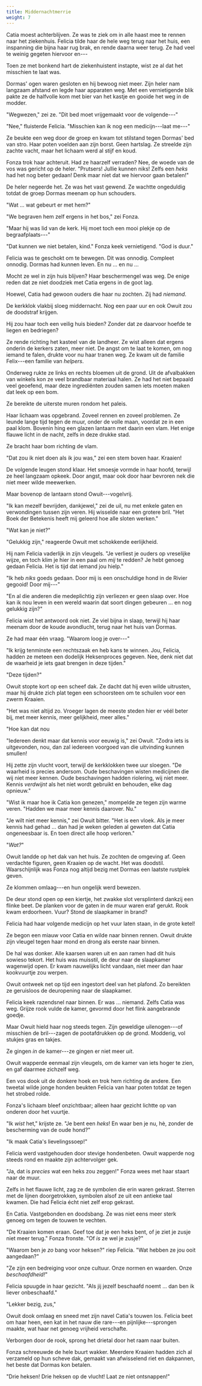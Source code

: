 ```yaml
---
title: Middernachtmerrie
weight: 7
---
```


Catia moest achterblijven. Ze was te ziek om in alle haast mee te rennen naar het ziekenhuis. Felicia tilde haar de hele weg terug naar het huis, een inspanning die bijna haar rug brak, en rende daarna weer terug. Ze had veel te weinig gegeten hiervoor en---

Toen ze met bonkend hart de ziekenhuistent instapte, wist ze al dat het misschien te laat was.

Dormas' ogen waren gesloten en hij bewoog niet meer. Zijn heler nam langzaam afstand en legde haar apparaten weg. Met een vernietigende blik pakte ze de halfvolle kom met bier van het kastje en gooide het weg in de modder.

"Wegwezen," zei ze. "Dit bed moet vrijgemaakt voor de volgende---"

"Nee," fluisterde Felicia. "Misschien kan ik nog een medicijn---laat me---"

Ze beukte een weg door de groep en kwam tot stilstand tegen Dormas' bed van stro. Haar poten voelden aan zijn borst. Geen hartslag. Ze streelde zijn zachte vacht, maar het lichaam werd al stijf en koud.

Fonza trok haar achteruit. Had ze haarzelf verraden? Nee, de woede van de vos was gericht op de heler. "Prutsers! Jullie kunnen niks! Zelfs een _heks_ had het nog beter gedaan! Denk maar niet dat we hiervoor gaan betalen!"

De heler negeerde het. Ze was het vast gewend. Ze wachtte ongeduldig totdat de groep Dormas meenam op hun schouders.

"Wat ... wat gebeurt er met hem?"

"We begraven hem zelf ergens in het bos," zei Fonza.

"Maar hij was lid van de kerk. Hij moet toch een mooi plekje op de begraafplaats---"

"Dat kunnen we niet betalen, kind." Fonza keek vernietigend. "God is duur."

Felicia was te geschokt om te bewegen. Dit was onnodig. Compleet onnodig. Dormas had kunnen leven. En nu ... en nu ...

Mocht ze wel in zijn huis blijven? Haar beschermengel was weg. De enige reden dat ze niet doodziek met Catia ergens in de goot lag.

Hoewel, Catia had gewoon ouders die haar nu zochten. Zij had _niemand_.

De kerkklok vlakbij sloeg middernacht. Nog een paar uur en ook Owuit zou de doodstraf krijgen.

Hij zou haar toch een veilig huis bieden? Zonder dat ze daarvoor hoefde te liegen en bedriegen? 

Ze rende richting het kasteel van de landheer. Ze wist alleen dat ergens onderin de kerkers zaten, meer niet. De angst om te laat te komen, om nog iemand te falen, drukte voor nu haar tranen weg. Ze kwam uit de familie Felix---een familie van _helpers_. 

Onderweg rukte ze links en rechts bloemen uit de grond. Uit de afvalbakken van winkels kon ze veel brandbaar materiaal halen. Ze had het niet bepaald veel geoefend, maar deze ingrediënten zouden samen iets moeten maken dat leek op een bom. 

Ze bereikte de uiterste muren rondom het paleis.

Haar lichaam was opgebrand. Zoveel rennen en zoveel problemen. Ze leunde lange tijd tegen de muur, onder de volle maan, voordat ze in een paal klom. Bovenin hing een glazen lantaarn met daarin een vlam. Het enige flauwe licht in de nacht, zelfs in deze drukke stad. 

Ze bracht haar bom richting de vlam. 

"Dat zou ik niet doen als ik jou was," zei een stem boven haar. Kraaien!

De volgende leugen stond klaar. Het smoesje vormde in haar hoofd, terwijl ze heel langzaam opkeek. Door angst, maar ook door haar bevroren nek die niet meer wilde meewerken.

Maar bovenop de lantaarn stond Owuit---vogelvrij.

"Ik kan mezelf bevrijden, dankjewel," zei de uil, nu met enkele gaten en verwondingen tussen zijn veren. Hij wisselde naar een grotere bril. "Het Boek der Betekenis heeft mij geleerd hoe alle sloten werken."

"Wat kan je niet?"

"Gelukkig zijn," reageerde Owuit met schokkende eerlijkheid. 

Hij nam Felicia vaderlijk in zijn vleugels. "Je verliest je ouders op vreselijke wijze, en toch klim je hier in een paal om _mij_ te redden? Je hebt genoeg gedaan Felicia. Het is tijd dat iemand jou hielp."

"Ik heb _niks_ goeds gedaan. Door mij is een onschuldige hond in de Rivier gegooid! Door mij---"

"En al die anderen die medeplichtig zijn verliezen er geen slaap over. Hoe kan ik nou leven in een wereld waarin dat soort dingen gebeuren ... en nog gelukkig zijn?"

Felicia wist het antwoord ook niet. Ze viel bijna in slaap, terwijl hij haar meenam door de koude avondlucht, terug naar het huis van Dormas.

Ze had maar één vraag. "Waarom loog je over---"

"Ik krijg tenminste een rechtszaak en heb kans te winnen. Jou, Felicia, hadden ze meteen een dodelijk Heksenproces gegeven. Nee, denk niet dat de waarheid je iets gaat brengen in deze tijden."

"Deze tijden?"

Owuit stopte kort op een scheef dak. Ze dacht dat hij even wilde uitrusten, maar hij drukte zich plat tegen een schoorsteen om te schuilen voor een zwerm Kraaien.

"Het was niet altijd zo. Vroeger lagen de meeste steden hier er véél beter bij, met meer kennis, meer gelijkheid, meer alles."

"Hoe kan dat nou

"Iedereen denkt maar dat kennis voor eeuwig is," zei Owuit. "Zodra iets is uitgevonden, nou, dan zal iedereen voorgoed van die uitvinding kunnen smullen! 

Hij zette zijn vlucht voort, terwijl de kerkklokken twee uur sloegen. "De waarheid is precies andersom. Oude beschavingen wisten medicijnen die wij niet meer kennen. Oude beschavingen hadden riolering, wij niet meer. Kennis _verdwijnt_ als het niet wordt gebruikt en behouden, elke dag opnieuw."

"Wist ik maar hoe ik Catia kon genezen," mompelde ze tegen zijn warme veren. "Hadden we maar meer kennis daarover. Nu."

"Je wilt niet meer kennis," zei Owuit bitter. "Het is een vloek. Als je meer kennis had gehad ... dan had je weken geleden al geweten dat Catia ongeneesbaar is. En toen direct alle hoop verloren."

"_Wat?_" 

Owuit landde op het dak van het huis. Ze zochten de omgeving af. Geen verdachte figuren, geen Kraaien op de wacht. Het was doodstil. Waarschijnlijk was Fonza nog altijd bezig met Dormas een laatste rustplek geven.

Ze klommen omlaag---en hun ongelijk werd bewezen.

De deur stond open op een kiertje, het zwakke slot versplinterd dankzij een flinke beet. De planken voor de gaten in de muur waren eraf gerukt. Rook kwam erdoorheen. Vuur? Stond de slaapkamer in brand? 

Felicia had haar volgende medicijn op het vuur laten staan, in de grote ketel!

Ze begon een miauw voor Catia en wilde naar binnen rennen. Owuit drukte zijn vleugel tegen haar mond en drong als eerste naar binnen.

De hal was donker. Alle kaarsen waren uit en aan ramen had dit huis sowieso tekort. Het huis was muisstil, de deur naar de slaapkamer wagenwijd open. Er kwam nauwelijks licht vandaan, niet meer dan haar kookvuurtje zou werpen.

Owuit ontweek net op tijd een ingestort deel van het plafond. Zo bereikten ze geruisloos de deuropening naar de slaapkamer.

Felicia keek razendsnel naar binnen. Er was ... niemand. Zelfs Catia was weg. Grijze rook vulde de kamer, gevormd door het flink aangebrande goedje.

Maar Owuit hield haar nog steeds tegen. Zijn geweldige uilenogen---of misschien de bril---zagen de pootafdrukken op de grond. Modderig, vol stukjes gras en takjes.

Ze gingen _in_ de kamer---ze gingen er niet meer _uit_.

Owuit wapperde eenmaal zijn vleugels, om de kamer van iets hoger te zien, en gaf daarmee zichzelf weg.

Een vos dook uit de donkere hoek en trok hem richting de andere. Een tweetal wilde jonge honden beukten Felicia van haar poten totdat ze tegen het strobed rolde.

Fonza's lichaam bleef onzichtbaar; alleen haar gezicht lichtte op van onderen door het vuurtje.

"Ik _wist_ het," krijste ze. "Je bent een _heks_! En waar ben je nu, hè, zonder de bescherming van de oude hond?"

"Ik maak Catia's lievelingssoep!"

Felicia werd vastgehouden door stevige hondenbeten. Owuit wapperde nog steeds rond en maakte zijn achtervolger gek.

"Ja, dat is _precies_ wat een heks zou zeggen!" Fonza wees met haar staart naar de muur.

Zelfs in het flauwe licht, zag ze de symbolen die erin waren gekrast. Sterren met de lijnen doorgetrokken, symbolen alsof ze uit een antieke taal kwamen. Die had Felicia écht niet zelf erop gekrast.

En Catia. Vastgebonden en doodsbang. Ze was niet eens meer sterk genoeg om tegen de touwen te vechten.

"De Kraaien komen eraan. Geef toe dat je een heks bent, of je ziet je zusje niet meer terug." Fonza fronste. "Of _is_ ze wel je zusje?"

"Waarom ben je _zo_ bang voor heksen?" riep Felicia. "Wat hebben ze jou ooit aangedaan?"

"Ze zijn een bedreiging voor onze cultuur. Onze normen en waarden. Onze _beschaafdheid!_"

Felicia spuugde in haar gezicht. "Als jij jezelf beschaafd noemt ... dan ben ik liever onbeschaafd."

"Lekker bezig, zus," 

Owuit dook omlaag en sneed met zijn navel Catia's touwen los. Felicia beet om haar heen, een kat in het nauw die rare---en pijnlijke---sprongen maakte, wat haar net genoeg vrijheid verschafte.

Verborgen door de rook, sprong het drietal door het raam naar buiten.

Fonza schreeuwde de hele buurt wakker. Meerdere Kraaien hadden zich al verzameld op hun scheve dak, gemaakt van afwisselend riet en dakpannen, het beste dat Dormas kon betalen.

"Drie heksen! Drie heksen op de vlucht! Laat ze niet ontsnappen!"